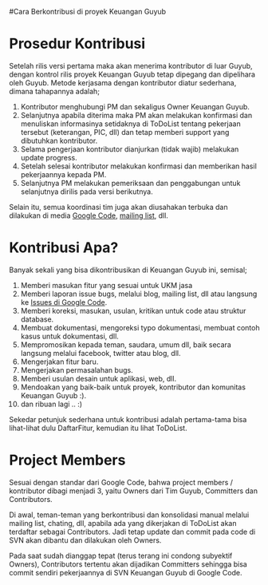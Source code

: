 #Cara Berkontribusi di proyek Keuangan Guyub

# Prosedur Kontribusi #

Setelah rilis versi pertama maka akan menerima kontributor di luar Guyub, dengan kontrol rilis proyek Keuangan Guyub tetap dipegang dan dipelihara oleh Guyub. Metode kerjasama dengan kontributor diatur sederhana, dimana tahapannya adalah;
  1. Kontributor menghubungi PM dan sekaligus Owner Keuangan Guyub.
  1. Selanjutnya apabila diterima maka PM akan melakukan konfirmasi dan menuliskan informasinya setidaknya di ToDoList tentang pekerjaan tersebut (keterangan, PIC, dll) dan tetap memberi support yang dibutuhkan kontributor.
  1. Selama pengerjaan kontributor dianjurkan (tidak wajib) melakukan update progress.
  1. Setelah selesai kontributor melakukan konfirmasi dan memberikan hasil pekerjaannya kepada PM.
  1. Selanjutnya PM melakukan pemeriksaan dan penggabungan untuk selanjutnya dirilis pada versi berikutnya.

Selain itu, semua koordinasi tim juga akan diusahakan terbuka dan dilakukan di media [Google Code](http://code.google.com/p/keuangan-guyub/), [mailing list](http://groups.google.com/group/keuangan-guyub), dll.

# Kontribusi Apa? #

Banyak sekali yang bisa dikontribusikan di Keuangan Guyub ini, semisal;
  1. Memberi masukan fitur yang sesuai untuk UKM jasa
  1. Memberi laporan issue bugs, melalui blog, mailing list, dll atau langsung ke [Issues di Google Code](http://code.google.com/p/keuangan-guyub/issues/list).
  1. Memberi koreksi, masukan, usulan, kritikan untuk code atau struktur database.
  1. Membuat dokumentasi, mengoreksi typo dokumentasi, membuat contoh kasus untuk dokumentasi, dll.
  1. Mempromosikan kepada teman, saudara, umum dll, baik secara langsung melalui facebook, twitter atau blog, dll.
  1. Mengerjakan fitur baru.
  1. Mengerjakan permasalahan bugs.
  1. Memberi usulan desain untuk aplikasi, web, dll.
  1. Mendoakan yang baik-baik untuk proyek, kontributor dan komunitas Keuangan Guyub :).
  1. dan ribuan lagi .. :)

Sekedar petunjuk sederhana untuk kontribusi adalah pertama-tama bisa lihat-lihat dulu DaftarFitur, kemudian itu lihat ToDoList.

# Project Members #

Sesuai dengan standar dari Google Code, bahwa project members / kontributor dibagi menjadi 3, yaitu Owners dari Tim Guyub, Committers dan Contributors.

Di awal, teman-teman yang berkontribusi dan konsolidasi manual melalui mailing list, chating, dll, apabila ada yang dikerjakan di ToDoList akan terdaftar sebagai Contributors. Jadi tetap update dan commit pada code di SVN akan dibantu dan dilakukan oleh Owners.

Pada saat sudah dianggap tepat (terus terang ini condong subyektif Owners), Contributors tertentu akan dijadikan Committers sehingga bisa commit sendiri pekerjaannya di SVN Keuangan Guyub di Google Code.